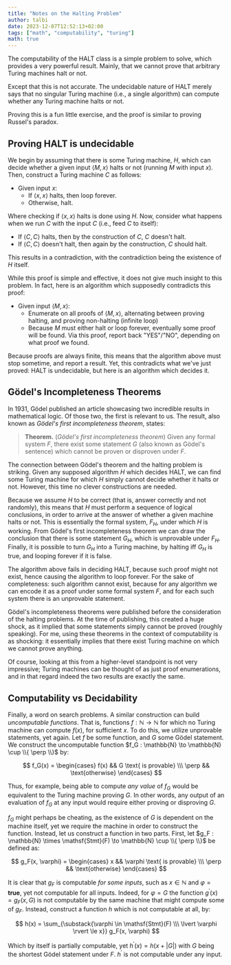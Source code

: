 ```yaml
---
title: "Notes on the Halting Problem"
author: talbi
date: 2023-12-07T12:52:13+02:00
tags: ["math", "computability", "turing"]
math: true
---
```


<!--more-->

The computability of the $\mathrm{HALT}$ class is a simple problem to solve, which provides a very powerful result. Mainly, that we cannot prove that arbitrary Turing machines halt or not.

Except that this is not accurate. The undecidable nature of $\mathrm{HALT}$ merely says that no singular Turing machine (i.e., a single algorithm) can compute whether any Turing machine halts or not.

Proving this is a fun little exercise, and the proof is similar to proving Russel's paradox.

## Proving $\mathrm{HALT}$ is undecidable

We begin by assuming that there is some Turing machine, $H$, which can decide whether a given input $\langle M, x \rangle$ halts or not (running $M$ with input $x$). Then, construct a Turing machine $C$ as follows:

- Given input $x$:
  - If $\langle x, x \rangle$ halts, then loop forever.
  - Otherwise, halt.

Where checking if $\langle x, x \rangle$ halts is done using $H$. Now, consider what happens when we run $C$ with the input $C$ (i.e., feed $C$ to itself):

- If $\langle C, C\rangle$ halts, then by the construction of $C$, $C$ doesn't halt.
- If $\langle C, C\rangle$ doesn't halt, then again by the construction, $C$ should halt.

This results in a contradiction, with the contradiction being the existence of $H$ itself.

While this proof is simple and effective, it does not give much insight to this problem. In fact, here is an algorithm which supposedly contradicts this proof:

- Given input $\langle M, x \rangle$:
  - Enumerate on all proofs of $\langle M, x \rangle$, alternating between proving halting, and proving non-halting (infinite loop)
  - Because $M$ must either halt or loop forever, eventually some proof will be found. Via this proof, report back "YES"/"NO", depending on what proof we found.

Because proofs are always finite, this means that the algorithm above must stop sometime, and report a result. Yet, this contradicts what we've just proved: $\mathrm{HALT}$ is undecidable, but here is an algorithm which decides it.

## Gödel's Incompleteness Theorems

In 1931, Gödel published an article showcasing two incredible results in mathematical logic. Of those two, the first is relevant to us. The result, also known as *Gödel's first incompleteness theorem*, states:

> **Theorem.** (*Gödel's first incompleteness theorem*) Given any formal system $F$, there exist some statement $G$ (also known as Gödel's sentence) which cannot be proven or disproven under $F$.

The connection between Gödel's theorem and the halting problem is striking. Given any supposed algorithm $H$ which decides $\mathrm{HALT}$, we can find some Turing machine for which $H$ simply cannot decide whether it halts or not. However, this time no clever constructions are needed.

Because we assume $H$ to be correct (that is, answer correctly and not randomly), this means that $H$ must perform a sequence of logical conclusions, in order to arrive at the answer of whether a given machine halts or not. This is essentially the formal system, $F_H$, under which $H$ is working. From Gödel's first incompleteness theorem we can draw the conclusion that there is some statement $G_H$, which is unprovable under $F_H$. Finally, it is possible to turn $G_H$ into a Turing machine, by halting iff $G_H$ is true, and looping forever if it is false.

The algorithm above fails in deciding $\mathrm{HALT}$, because such proof might not exist, hence causing the algorithm to loop forever. For the sake of completeness: such algorithm cannot exist, because for any algorithm we can encode it as a proof under some formal system $F$, and for each such system there is an unprovable statement.

Gödel's incompleteness theorems were published before the consideration of the halting problems. At the time of publishing, this created a huge shock, as it implied that some statements simply cannot be proved (roughly speaking). For me, using these theorems in the context of computability is as shocking: it essentially implies that there exist Turing machine on which we cannot prove anything.

Of course, looking at this from a higher-level standpoint is not very impressive; Turing machines can be thought of as just proof enumerations, and in that regard indeed the two results are exactly the same.

## Computability vs Decidability

Finally, a word on search problems. A similar construction can build *uncomputable functions*. That is, functions $f : \mathbb{N} \to \mathbb{N}$ for which no Turing machine can compute $f(x)$, for sufficient $x$. To do this, we utilize unprovable statements, yet again. Let $f$ be some function, and $G$ some Gödel statement. We construct the uncomputable function $f_G : \mathbb{N} \to \mathbb{N} \cup \\{ \perp \\}$ by:

$$ f_G(x) = \begin{cases}
    f(x) && G \text{ is provable} \\\
    \perp && \text{otherwise}
\end{cases} $$

Thus, for example, being able to compute *any value* of $f_G$ would be equivalent to the Turing machine proving $G$. In other words, any output of an evaluation of $f_G$ at any input would require either proving or disproving $G$.

$f_G$ might perhaps be cheating, as the existence of $G$ is dependent on the machine itself, yet we require the machine in order to construct the function. Instead, let us construct a function in two parts. First, let $g_F : \mathbb{N} \times \mathsf{Stmt}(F) \to \mathbb{N} \cup \\{ \perp \\}$ be defined as:

$$ g_F(x, \varphi) = \begin{cases}
    x && \varphi \text{ is provable} \\\
    \perp && \text{otherwise}
\end{cases} $$

It is clear that $g_F$ is computable *for some inputs*, such as $x \in \mathbb{N}$ and $\varphi = \mathbf{true}$, yet not computable for all inputs. Indeed, for $\varphi = G$ the function $g^{\prime} (x) = g_F(x, G)$ is not computable by the same machine that might compute some of $g_F$. Instead, construct a function $h$ which is not computable at all, by:

$$ h(x) = \sum_{\substack{\varphi \in \mathsf{Stmt}(F) \\\ \lvert \varphi \rvert \le x}} g_F(x, \varphi) $$

Which by itself is partially computable, yet $h^{\prime} (x) = h(x + \lvert G \rvert)$ with $G$ being the shortest Gödel statement under $F$. $h^\prime$ is not computable under any input.
